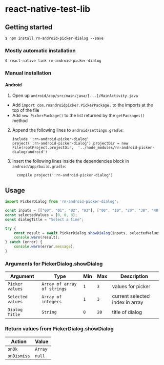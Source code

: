 # react-native-test-lib

## Getting started

`$ npm install rn-android-picker-dialog --save`

### Mostly automatic installation

`$ react-native link rn-android-picker-dialog`

### Manual installation

#### Android

1. Open up `android/app/src/main/java/[...]/MainActivity.java`
  - Add `import com.rnandroidpicker.PickerPackage;` to the imports at the top of the file
  - Add `new PickerPackage()` to the list returned by the `getPackages()` method
2. Append the following lines to `android/settings.gradle`:
  	```
  	include ':rn-android-picker-dialog'
  	project(':rn-android-picker-dialog').projectDir = new File(rootProject.projectDir, 	'../node_modules/rn-android-picker-dialog/android')
  	```
3. Insert the following lines inside the dependencies block in `android/app/build.gradle`:
  	```
      compile project(':rn-android-picker-dialog')
  	```

## Usage
```javascript
import PickerDialog from 'rn-android-picker-dialog';

const inputs = [["00", "01", "02", "03"], ["00", "10", "20", "30", "40", "50"], ["am", "pm"]];
const selectedValues = [0, 0, 0];
const dialogTitle = "Select a time";

try {
    const result = await PickerDialog.showDialog(inputs, selectedValues, dialogTitle);
    console.warn(result);
} catch (error) {
    console.warn(error.message);        
}
```

### Arguments for PickerDialog.showDialog

| Argument                          | Type     | Min | Max | Description      |
|-----------------------------------|-------------|------|-----|--------------|
|`Picker values`                      |`Array of array of strings` | `1` | `3`         |values for picker                                                               
|`Selected values`                       |`Array of integers`       |`1` |`3`          |current selected index in array                                                                
|`Dialog Title`                       |`String`        |`0` |`20`         |title of dialog

### Return values from PickerDialog.showDialog

| Action | Value |
|--------|-------------|
|`onOk` | `Array` |
|`onDismiss` | `null` |


